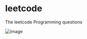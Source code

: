 # leetcode
The leetcode Programming questions

![image](https://user-images.githubusercontent.com/12110573/168505026-7c9d3f80-eea4-4ba4-b68b-26158742ab61.png)
